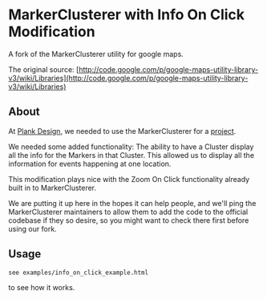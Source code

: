 MarkerClusterer with Info On Click Modification
===============================================

A fork of the MarkerClusterer utility for google maps.

The original source: [http://code.google.com/p/google-maps-utility-library-v3/wiki/Libraries](http://code.google.com/p/google-maps-utility-library-v3/wiki/Libraries)

About
-----

At [Plank Design](http://www.plankdesign.com), we needed to use the MarkerClusterer for a [project](http://www.culturedays.ca).

We needed some added functionality: The ability to have a Cluster display all the info for the Markers in that Cluster. This allowed us to display all the information for events happening at one location. 

This modification plays nice with the Zoom On Click functionality already built in to MarkerClusterer.

We are putting it up here in the hopes it can help people, and we'll ping the MarkerClusterer maintainers to allow them to add the code to the official codebase if they so desire, so you might want to check there first before using our fork.

Usage
-----

    see examples/info_on_click_example.html

to see how it works.
